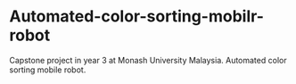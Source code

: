 # Automated-color-sorting-mobilr-robot
Capstone project in year 3 at Monash University Malaysia. Automated color sorting mobile robot. 
